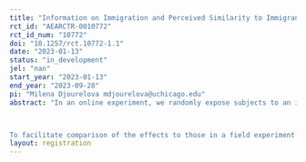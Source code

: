 ```yaml
---
title: "Information on Immigration and Perceived Similarity to Immigrants"
rct_id: "AEARCTR-0010772"
rct_id_num: "10772"
doi: "10.1257/rct.10772-1.1"
date: "2023-01-13"
status: "in_development"
jel: "nan"
start_year: "2023-01-13"
end_year: "2023-09-28"
pi: "Milena Djourelova mdjourelova@uchicago.edu"
abstract: "In an online experiment, we randomly expose subjects to an information treatment on unauthorized immigration to the US. We study how this information treatment affects perceived similarity to unauthorized immigrants and views on unauthorized immigration.

To facilitate comparison of the effects to those in a field experiment containing an identical information treatment (AEARCTR-0009194), we will also reweight the online sample to match demographics in the field (incl. age, gender, share Hispanic, share liberal), or alternatively, to match national averages."
layout: registration
---
```


